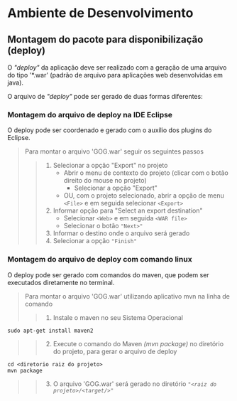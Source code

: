 # Ambiente de Desenvolvimento

## Montagem do pacote para disponibilização (deploy)
O *"deploy"* da aplicação deve ser realizado com a geração de uma arquivo do tipo '*.war' (padrão de arquivo para aplicações web desenvolvidas em java).

O arquivo de *"deploy"* pode ser gerado de duas formas diferentes:

### Montagem do arquivo de deploy na IDE Eclipse
O deploy pode ser coordenado e gerado com o auxílio dos plugins do Eclipse.

> Para montar o arquivo 'GOG.war' seguir os seguintes passos
>> 1. Selecionar a opção "Export" no projeto
>>    * Abrir o menu de contexto do projeto (clicar com o botão direito do mouse no projeto)
>>      * Selecionar a opção "Export"
>>    * OU, com o projeto selecionado, abrir a opção de menu ```<File>``` e em seguida selecionar ```<Export>```
>> 2. Informar opção para "Select an export destination"
>>    * Selecionar ```<Web>``` e em seguida ```<WAR file>```
>>    * Selecionar o botão ```"Next>"```
>> 3. Informar o destino onde o arquivo será gerado
>> 4. Selecionar a opção ```"Finish"```

### Montagem do arquivo de deploy com comando linux
O deploy pode ser gerado com comandos do maven, que podem ser executados diretamente no terminal.

> Para montar o arquivo 'GOG.war' utilizando aplicativo mvn na linha de comando
>> 1. Instale o maven no seu Sistema Operacional

```console
sudo apt-get install maven2
```

>> 2. Execute o comando do Maven *(mvn package)* no diretório do projeto, para gerar o arquivo de deploy
```console
cd <diretorio raiz do projeto>
mvn package
```
>> 3. O arquivo 'GOG.war' será gerado no diretório *```"<raiz do projeto>/<target/>"```*
